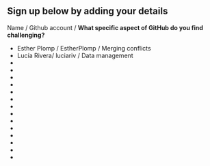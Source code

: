 ## Sign up below by adding your details

Name / Github account / **What specific aspect of GitHub do you find challenging?**
* Esther Plomp / EstherPlomp / Merging conflicts
* Lucía Rivera/ luciariv / Data management 
* 
* 
* 
* 
* 
* 
* 
* 
* 
* 
* 
* 
* 
* 




